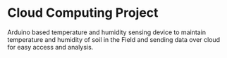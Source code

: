 # Cloud Computing Project
Arduino based temperature and humidity sensing device to maintain temperature and humidity of soil in the Field and sending data over cloud for easy access and analysis.
